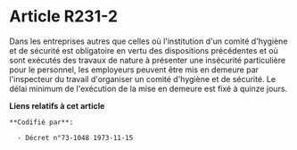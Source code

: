 # Article R231-2

Dans les entreprises autres que celles où l'institution d'un comité d'hygiène et de sécurité est obligatoire en vertu des
dispositions précédentes et où sont exécutés des travaux de nature à présenter une insécurité particulière pour le personnel,
les employeurs peuvent être mis en demeure par l'inspecteur du travail d'organiser un comité d'hygiène et de sécurité. Le
délai minimum de l'exécution de la mise en demeure est fixé à quinze jours.

**Liens relatifs à cet article**

	**Codifié par**:

	  - Décret n°73-1048 1973-11-15
